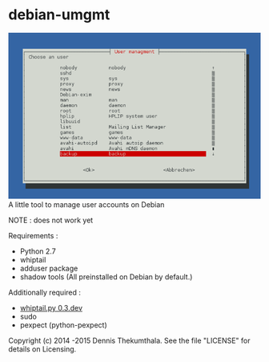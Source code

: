 debian-umgmt
=================================================

![Screenshot of debian-umgmt](debian_umgmt_edit.png)
A little tool to manage user accounts on Debian

NOTE : does not work yet

Requirements :

- Python 2.7
- whiptail
- adduser package
- shadow tools
(All preinstalled on Debian by default.)

Additionally required :
- [whiptail.py 0.3.dev](https://github.com/marwano/whiptail)
- sudo
- pexpect (python-pexpect)

Copyright (c) 2014 -2015 Dennis Thekumthala. See the file "LICENSE" for details on Licensing.


